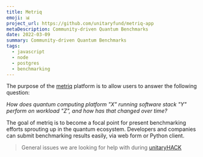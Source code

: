 ```yaml
---
title: Metriq
emoji: 📊
project_url: https://github.com/unitaryfund/metriq-app
metaDescription: Community-driven Quantum Benchmarks
date: 2022-03-09
summary: Community-driven Quantum Benchmarks
tags:
  - javascript
  - node
  - postgres
  - benchmarking
---
```



The purpose of the [metriq](metriq.info) platform is to allow users to answer the following question:

_How does quantum computing platform "X" running software stack "Y" perform on workload "Z", and how has that changed over time?_

The goal of metriq is to become a focal point for present benchmarking efforts sprouting up in the quantum ecosystem.
Developers and companies can submit benchmarking results easily, via web form or Python client.

> General issues we are looking for help with during [unitaryHACK](https://github.com/unitaryfund/metriq-app/contribute)
